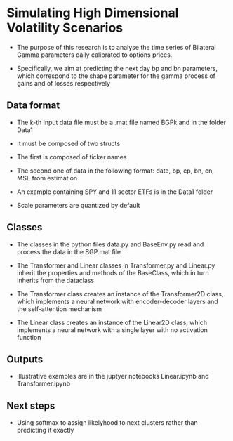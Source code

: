 # Simulating High Dimensional Volatility Scenarios

- The purpose of this research is to analyse the time series of Bilateral Gamma parameters daily calibrated to options prices.

- Specifically, we aim at predicting the next day bp and bn parameters, which correspond to the shape parameter for the gamma process of gains and of losses respectively

## Data format

- The k-th input data file must be a .mat file named BGPk and in the folder Data1

- It must be composed of two structs

- The first is composed of ticker names

- The second one of data in the following format: date, bp, cp, bn, cn, MSE from estimation

- An example containing SPY and 11 sector ETFs is in the Data1 folder

- Scale parameters are quantized by default

## Classes

- The classes in the python files data.py and BaseEnv.py read and process the data in the BGP.mat file

- The Transformer and Linear classes in Transformer.py and Linear.py inherit the properties and methods of the BaseClass, which in turn inherits from the dataclass

- The Transformer class creates an instance of the Transformer2D class, which implements a neural network with encoder-decoder layers and the self-attention mechanism

- The Linear class creates an instance of the Linear2D class, which implements a neural network with a single layer with no activation function

## Outputs

- Illustrative examples are in the juptyer notebooks Linear.ipynb and Transformer.ipynb

## Next steps

- Using softmax to assign likelyhood to next clusters rather than predicting it exactly
